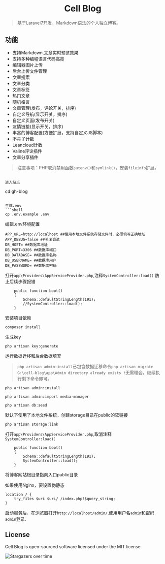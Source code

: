 <h1 align="center" >Cell Blog</h1>

> 基于Laravel7开发，Markdown语法的个人独立博客。

## 功能
- 支持Markdown,文章实时预览效果
- 支持多种编程语言代码高亮
- 编辑器图片上传
- 后台上传文件管理
- 文章搜索
- 文章分类
- 文章标签
- 热门文章
- 随机格言
- 文章管理(发布，评论开关，排序)
- 自定义导航(显示开关，排序)
- 自定义页面(发布开关)
- 友情链接(显示开关，排序)
- 丰富的博客配置(方便扩展，支持自定义JS脚本)
- 不蒜子计数
- Leancloud计数
- Valine评论插件
- 文章分享插件





> 注意事项：PHP取消禁用函数`putenv()`和`symlink()`，安装`fileinfo`扩展。


```

进入站点
```
cd gh-blog
```

生成.env
```shell
cp .env.example .env
```

编辑.env环境配置
```shell
APP_URL=http://localhost ##使用本地文件系统存储文件时，必须填写正确地址
APP_DEBUG=false ##关闭调试
DB_HOST= ##数据库地址
DB_PORT=3306 ##数据库端口
DB_DATABASE= ##数据库名称
DB_USERNAME= ##数据库用户
DB_PASSWORD= ##数据库密码
```

打开`app\Providers\AppServiceProvider.php`,注释`SystemController:load()` 防止后续步骤报错
```
    public function boot()
    {
        Schema::defaultStringLength(191);
        //SystemController::load();
    }
```

安装项目依赖
```shell
composer install
```

生成key
```
php artisan key:generate
```

运行数据迁移和后台数据填充

> `php artisan admin:install`已包含数据迁移命令`php artisan migrate`  
`G:\cell-blog\app\Admin directory already exists !`无需理会，继续执行剩下命令即可。

```
php artisan admin:install

php artisan admin:import media-manager

php artisan db:seed
```

默认下使用了本地文件系统，创建storage目录在public的软链接
```
php artisan storage:link
```

打开`app\Providers\AppServiceProvider.php`,取消注释`SystemController:load()`
```
    public function boot()
    {
        Schema::defaultStringLength(191);
        SystemController::load();
    }
```

将博客网站根目录指向入口public目录

如果使用Nginx，要设置伪静态
```
location / {
    try_files $uri $uri/ /index.php?$query_string;
}
```

启动服务后，在浏览器打开`http://localhost/admin/`,使用用户名`admin`和密码`admin`登录.

## License
Cell Blog is open-sourced software licensed under the MIT license.

![Stargazers over time](https://starchart.cc/Lruihao/cell-blog.svg)